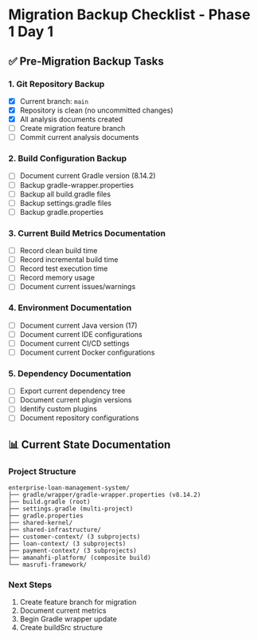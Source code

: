 # Migration Backup Checklist - Phase 1 Day 1

## ✅ **Pre-Migration Backup Tasks**

### **1. Git Repository Backup**
- [x] Current branch: `main`
- [x] Repository is clean (no uncommitted changes)
- [x] All analysis documents created
- [ ] Create migration feature branch
- [ ] Commit current analysis documents

### **2. Build Configuration Backup**
- [ ] Document current Gradle version (8.14.2)
- [ ] Backup gradle-wrapper.properties
- [ ] Backup all build.gradle files
- [ ] Backup settings.gradle files
- [ ] Backup gradle.properties

### **3. Current Build Metrics Documentation**
- [ ] Record clean build time
- [ ] Record incremental build time
- [ ] Record test execution time
- [ ] Record memory usage
- [ ] Document current issues/warnings

### **4. Environment Documentation**
- [ ] Document current Java version (17)
- [ ] Document current IDE configurations
- [ ] Document current CI/CD settings
- [ ] Document current Docker configurations

### **5. Dependency Documentation**
- [ ] Export current dependency tree
- [ ] Document current plugin versions
- [ ] Identify custom plugins
- [ ] Document repository configurations

## 📊 **Current State Documentation**

### **Project Structure**
```
enterprise-loan-management-system/
├── gradle/wrapper/gradle-wrapper.properties (v8.14.2)
├── build.gradle (root)
├── settings.gradle (multi-project)
├── gradle.properties
├── shared-kernel/
├── shared-infrastructure/
├── customer-context/ (3 subprojects)
├── loan-context/ (3 subprojects)
├── payment-context/ (3 subprojects)
├── amanahfi-platform/ (composite build)
└── masrufi-framework/
```

### **Next Steps**
1. Create feature branch for migration
2. Document current metrics
3. Begin Gradle wrapper update
4. Create buildSrc structure